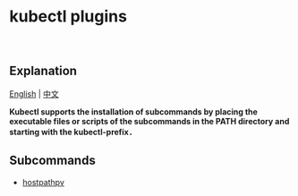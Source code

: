 # kubectl plugins
　
## Explanation

[English](README.md) | [中文](README-zh.md)

**Kubectl supports the installation of subcommands by placing the executable files or scripts of the subcommands in the PATH directory and starting with the kubectl-prefix．**

## Subcommands

* [hostpathpv](https://github.com/Rhealb/kubectl-plugins/tree/master/hostpathpv)
